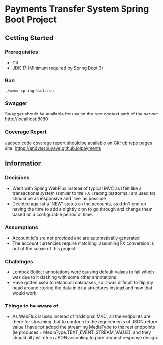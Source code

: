 # Payments Transfer System Spring Boot Project

## Getting Started

### Prerequisites

* Git
* JDK 17 (Minimum required by Spring Boot 3)

### Run

```
./mvnw spring-boot:run
```

### Swagger

Swagger should be available for use on the root context path of the server: http://localhost:8080

### Coverage Report

Jacoco code coverage report should be available on GitHub repo pages site: https://andymsouyave.github.io/payments

## Information

### Decisions

 * Went with Spring WebFlux instead of typical MVC as I felt like a transactional system (similar to the FX Trading platforms I am used to) should be as responsive and 'live' as possible
 * Decided against a 'NEW' status on the accounts, as didn't end up having the time to add a nightly cron to go through and change them based on a configurable period of time.

### Assumptions

 * Account id's are not provided and are automatically generated
 * The account currencies require matching, assuming FX conversion is out of the scope of this project 

### Challenges

 * Lombok Builder annotations were causing default values to fail which was due to it clashing with some other annotations
 * Have gotten used to relational databases, so it was difficult to flip my head around storing the data in data structures instead and how that would work. 

### Things to be aware of

  * As WebFlux is used instead of traditional MVC, all the endpoints are there for streaming, but to conform to the requirements of JSON return value I have not added the streaming MediaType to the rest endpoints (ie produces = MediaType.TEXT_EVENT_STREAM_VALUE), and they should all just return JSON according to pure request-response design.

